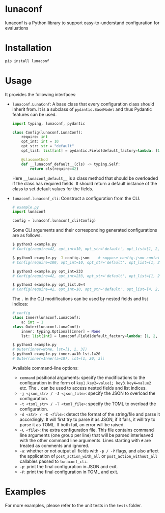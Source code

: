 # lunaconf

lunaconf is a Python library to support easy-to-understand configuration for evaluations

# Installation

```bash
pip install lunaconf
```

# Usage

It provides the following interfaces:

- `lunaconf.LunaConf`: A base class that every configuration class should inherit from. It is a subclass of `pydantic.BaseModel` and thus Pydantic features can be used.

  ```python
  import typing, lunaconf, pydantic

  class Config(lunaconf.LunaConf):
      require: int
      opt_int: int = 10
      opt_str: str = "default"
      opt_list: list[int] = pydantic.Field(default_factory=lambda: [1, 2, 3])

      @classmethod
      def __lunaconf_default__(cls) -> typing.Self:
          return cls(require=42)
  ```

  Here `__lunaconf_default__` is a class method that should be overloaded if the class has required fields. It should return a default instance of the class to set default values for the fields.

- `lunaconf.lunaconf_cli`: Construct a configuration from the CLI.

  ```python
  # example.py
  import lunaconf

  config = lunaconf.lunaconf_cli(Config)
  ```

  Some CLI arguments and their corresponding generated configurations are as follows.

  ```bash
  $ python3 example.py
  # Config(require=42, opt_int=10, opt_str='default', opt_list=[1, 2, 3])

  $ python3 example.py -J config.json    # suppose config.json contains {"require": 100}
  # Config(require=100, opt_int=10, opt_str='default', opt_list=[1, 2, 3])

  $ python3 example.py opt_int=233
  # Config(require=42, opt_int=233, opt_str='default', opt_list=[1, 2, 3])

  $ python3 example.py opt_list.0=4
  # Config(require=42, opt_int=10, opt_str='default', opt_list=[4, 2, 3])
  ```

  The `.` in the CLI modifications can be used by nested fields and list indices:

  ```python
  # config
  class Inner(lunaconf.LunaConf):
      a: int = 1
  class Outer(lunaconf.LunaConf):
      inner: typing.Optional[Inner] = None
      lst: list[int] = lunaconf.Field(default_factory=lambda: [1, 2, 3])
  ```

  ```bash
  $ python3 example.py
  # Outer(inner=None, lst=[1, 2, 3])
  $ python3 example.py inner.a=10 lst.1=20
  # Outer(inner=Inner(a=10), lst=[1, 20, 3])
  ```

  Available command-line options:
  - `command` positional arguments: specify the modifications to the configuration in the form of `key1.key2=value1; key3.key4=value2` etc. The `.` can be used to access nested fields and list indices.
  - `-j <json_str> / -J <json_file>`: specify the JSON to overload the configuration.
  - `-t <toml_str> / -T <toml_file>`: specify the TOML to overload the configuration.
  - `-d <str> / -D <file>`: detect the format of the string/file and parse it accordingly. It will first try to parse it as JSON, if it fails, it will try to parse it as TOML. If both fail, an error will be raised.
  - `-C <file>`: the extra configuration file. This file contains command line arguments (one group per line) that will be parsed interleaved with the other command line arguments. Lines starting with `#` are treated as comments and ignored.
  - `-a`: whether or not output all fields with `-p / -P` flags, and also affect the application of `post_action_with_all` or `post_action_without_all` callables passed to `lunaconf_cli`.
  - `-p`: print the final configuration in JSON and exit.
  - `-P`: print the final configuration in TOML and exit.

# Examples

For more examples, please refer to the unit tests in the `tests` folder.